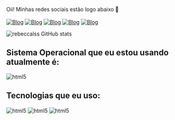 Oii! Minhas redes sociais estão logo abaixo 🤙
<br>
<br>
[![Blog](https://img.shields.io/badge/Instagram-E4405F?style=for-the-badge&logo=instagram&logoColor=white)](https://www.instagram.com/rebeccals._/)
[![Blog](https://img.shields.io/badge/LinkedIn-0077B5?style=for-the-badge&logo=linkedin&logoColor=white)](https://www.linkedin.com/in/rebecca-lobato-042264262)
[![Blog](https://img.shields.io/badge/TikTok-000000?style=for-the-badge&logo=tiktok&logoColor=white)](https://www.tiktok.com/@rebeccalss?_t=8ePktlgi3Xy&_r=1)
[![Blog](https://img.shields.io/badge/Twitch-9146FF?style=for-the-badge&logo=twitch&logoColor=white)](https://www.twitch.tv/rebeccalss)
[![Blog](https://img.shields.io/badge/YouTube-FF0000?style=for-the-badge&logo=youtube&logoColor=white)](https://www.youtube.com/channel/UCQ6ymqFWjmEEUo05pZCXpcw)

![rebeccalss GitHub stats](https://github-readme-stats.vercel.app/api?username=rebeccalss&show_icons=true&theme=gruvbox)

## Sistema Operacional que eu estou usando atualmente é:
<div style="display: incline_block">
  <img align="center" alt="html5" src="https://img.shields.io/badge/Linux_Mint-87CF3E?style=for-the-badge&logo=linux-mint&logoColor=white" />
</div>

## Tecnologias que eu uso:
<div style="display: incline_block">
  <img align="center" alt="html5" src="https://img.shields.io/badge/HTML5-E34F26?style=for-the-badge&logo=html5&logoColor=white" />
  <img align="center" alt="html5" src="https://img.shields.io/badge/CSS3-1572B6?style=for-the-badge&logo=css3&logoColor=white" />
  <img align="center" alt="html5" src="https://img.shields.io/badge/JavaScript-F7DF1E?style=for-the-badge&logo=javascript&logoColor=black" />
</div>
